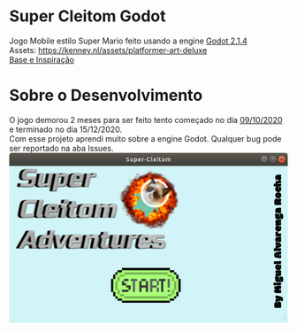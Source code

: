 # Super Cleitom Godot
Jogo Mobile estilo Super Mario feito usando a engine <a href=https://downloads.tuxfamily.org/godotengine/2.1.4/>Godot 2.1.4</a></br>
Assets: https://kenney.nl/assets/platformer-art-deluxe</br>
<a href="https://www.udemy.com/course/criacao-de-jogos-para-android-curso-completo">Base e Inspiração</a></br>

# Sobre o Desenvolvimento
<p>O jogo demorou 2 meses para ser feito tento começado no dia <a href="https://drive.google.com/file/d/18rdI9KFtt8xSM8KmcPE0ZJMmuLKL4X4C/view?usp=sharing">09/10/2020</a> e terminado no dia 15/12/2020.</br>
Com esse projeto aprendi muito sobre a engine Godot. Qualquer bug pode ser reportado na aba Issues.
<img src="Screenshots/menu.png">
